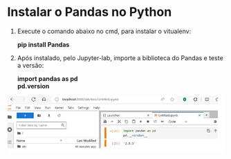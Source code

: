 # Instalar o Pandas no Python
1. Execute o comando abaixo no cmd, para instalar o vitualenv:<p>
**pip install Pandas**
     
2. Após instalado, pelo Jupyter-lab, importe a biblioteca do Pandas e teste a versão:<p>
**import pandas as pd<br>
pd.__version__**
<img src="/image/image14.png">
